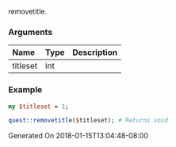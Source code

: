 removetitle.
### Arguments
**Name**|**Type**|**Description**
:---|:---|:---
titleset|int|

### Example

```perl
my $titleset = 1;

quest::removetitle($titleset); # Returns void
```


Generated On 2018-01-15T13:04:48-08:00